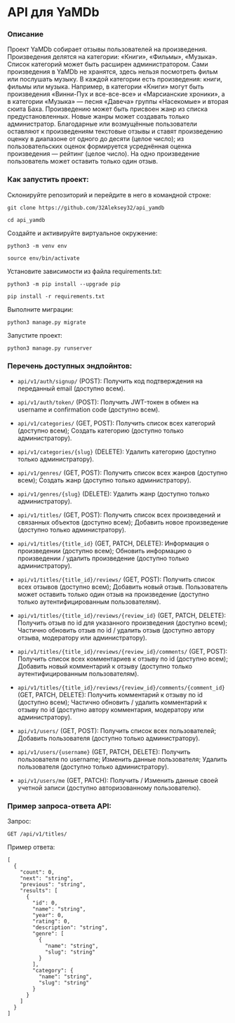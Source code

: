 # API для YaMDb
### Описание

Проект YaMDb собирает отзывы пользователей на произведения. Произведения делятся на категории: «Книги», «Фильмы», «Музыка». Список категорий может быть расширен администратором.
Сами произведения в YaMDb не хранятся, здесь нельзя посмотреть фильм или послушать музыку.
В каждой категории есть произведения: книги, фильмы или музыка. Например, в категории «Книги» могут быть произведения «Винни-Пух и все-все-все» и «Марсианские хроники», а в категории «Музыка» — песня «Давеча» группы «Насекомые» и вторая сюита Баха.
Произведению может быть присвоен жанр из списка предустановленных. Новые жанры может создавать только администратор.
Благодарные или возмущённые пользователи оставляют к произведениям текстовые отзывы и ставят произведению оценку в диапазоне от одного до десяти (целое число); из пользовательских оценок формируется усреднённая оценка произведения — рейтинг (целое число). На одно произведение пользователь может оставить только один отзыв.

### Как запустить проект:

Склонируйте репозиторий и перейдите в него в командной строке:

```
git clone https://github.com/32Aleksey32/api_yamdb
```

```
cd api_yamdb
```

Cоздайте и активируйте виртуальное окружение:

```
python3 -m venv env
```

```
source env/bin/activate
```

Установите зависимости из файла requirements.txt:

```
python3 -m pip install --upgrade pip
```

```
pip install -r requirements.txt
```

Выполните миграции:

```
python3 manage.py migrate
```

Запустите проект:

```
python3 manage.py runserver
```
### Перечень доступных эндпойнтов:

-   `api/v1/auth/signup/`  (POST): Получить код подтверждения на переданный email (доступно всем).
-   `api/v1/auth/token/` (POST): Получить JWT-токен в обмен на username и confirmation code (доступно всем).

-   `api/v1/categories/`  (GET, POST): Получить список всех категорий (доступно всем); Создать категорию (доступно только администратору).
-   `api/v1/categories/{slug}`  (DELETE): Удалить категорию (доступно только администратору).

-   `api/v1/genres/`  (GET, POST): Получить список всех жанров (доступно всем); Создать жанр (доступно только администратору).
-   `api/v1/genres/{slug}`  (DELETE): Удалить жанр (доступно только администратору).

-   `api/v1/titles/`  (GET, POST): Получить список всех произведений и связанных объектов (доступно всем); Добавить новое произведение (доступно только администратору).
-   `api/v1/titles/{title_id}`  (GET, PATCH, DELETE): Информация о произведении (доступно всем); Обновить информацию о произведении / удалить произведение (доступно только администратору).

-   `api/v1/titles/{title_id}/reviews/`  (GET, POST): Получить список всех отзывов (доступно всем); Добавить новый отзыв. Пользователь может оставить только один отзыв на произведение (доступно только аутентифицированным пользователям).
-   `api/v1/titles/{title_id}/reviews/{review_id}`  (GET, PATCH, DELETE): Получить отзыв по id для указанного произведения (доступно всем); Частично обновить отзыв по id / удалить отзыв (доступно автору отзыва, модератору или администратору).

-   `api/v1/titles/{title_id}/reviews/{review_id}/comments/`  (GET, POST): Получить список всех комментариев к отзыву по id (доступно всем); Добавить новый комментарий к отзыву (доступно только аутентифицированным пользователям).
-   `api/v1/titles/{title_id}/reviews/{review_id}/comments/{comment_id}`  (GET, PATCH, DELETE): Получить комментарий к отзыву по id (доступно всем); Частично обновить / удалить комментарий к отзыву по id (доступно автору комментария, модератору или администратору).

-   `api/v1/users/`  (GET, POST): Получить список всех пользователей; Добавить пользователя (доступно только администратору).
-   `api/v1/users/{username}`  (GET, PATCH, DELETE): Получить пользователя по username; Изменить данные пользователя; Удалить пользователя (доступно только администратору).
-   `api/v1/users/me`  (GET, PATCH): Получить / Изменить данные своей учетной записи (доступно авторизованному пользователю).

### Пример запроса-ответа API:

Запрос:
```
GET /api/v1/titles/
```
Пример ответа:
```
[
  {
    "count": 0,
    "next": "string",
    "previous": "string",
    "results": [
      {
        "id": 0,
        "name": "string",
        "year": 0,
        "rating": 0,
        "description": "string",
        "genre": [
          {
            "name": "string",
            "slug": "string"
          }
        ],
        "category": {
          "name": "string",
          "slug": "string"
        }
      }
    ]
  }
]
```
